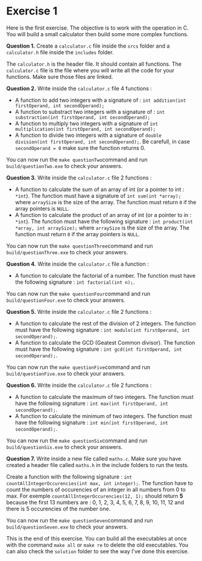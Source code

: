 # Exercise 1

Here is the first exercise. The objective is to work with the operation in C. You will build a small calculator then build some more complex functions.

**Question 1.** Create a `calculator.c` file inside the `srcs` folder and a `calculator.h` file inside the `includes` folder.

The `calculator.h` is the header file. It should contain all functions. The `calculator.c` file is the file where you will write all the code for your functions. Make sure those files are linked.

**Question 2.** Write inside the `calculator.c` file 4 functions :

- A function to add two integers with a signature of : `int addition(int firstOperand, int secondOperand);`
- A function to substract two integers with a signature of : `int substraction(int firstOperand, int secondOperand);`
- A function to multiply two integers with a signature of  `int multiplication(int firstOperand, int secondOperand);`
- A function to divide two integers with a signature of `double division(int firstOperand, int secondOperand);`. Be carefull, in case `secondOperand = 0` make sure the function returns 0.

You can now run the `make questionTwo`command and run `build/questionTwo.exe` to check your answers.

**Question 3.** Write inside the `calculator.c` file 2 functions :

- A function to calculate the sum of an array of int (or a pointer to int : `*int`). The function must have a signature of `int sum(int *array);` where `arraySize` is the size of the array. The function must return `0` if the array pointers is `NULL`.
- A function to calculate the product of an array of int (or a pointer to in : `*int`). The function must have the following signature : `int product(int *array, int arraySize);` where `arraySize` is the size of the array. The function must return `0` if the array pointers is `NULL`.

You can now run the `make questionThree`command and run `build/questionThree.exe` to check your answers.

**Question 4.** Write inside the `calculator.c` file a function :

- A function to calculate the factorial of a number. The function must have the following signature : `int factorial(int n);`.

You can now run the `make questionFour`command and run `build/questionFour.exe` to check your answers.

**Question 5.** Write inside the `calculator.c` file 2 functions :

- A function to calculate the rest of the division of 2 integers. The function must have the following signature : `int modulo(int firstOperand, int secondOperand);`.
- A function to calculate the GCD (Geatest Common divisor). The function must have the following signature : `int gcd(int firstOperand, int secondOperand);`.

You can now run the `make questionFive`command and run `build/questionFive.exe` to check your answers.

**Question 6.** Write inside the `calculator.c` file 2 functions :

- A function to calculate the maximum of two integers. The function must have the following signature : `int max(int firstOperand, int secondOperand);`.
- A function to calculate the minimum of two integers. The function must have the following signature : `int min(int firstOperand, int secondOperand);`.

You can now run the `make questionSix`command and run `build/questionSix.exe` to check your answers.

**Question 7.** Write inside a new file called `maths.c`. Make sure you have created a header file called `maths.h` in the include folders to run the tests.

Create a function with the following signature : `int countAllIntegerOccurencies(int max, int integer);`. The function have to count the numbers of occurencies of an integer in all numbers from 0 to max. For exemple `countAllIntegerOccurencies(12, 1);` should return **5** because the first 13 numbers are : 0, 1, 2, 3, 4, 5, 6, 7, 8, 9, 10, 11, 12 and there is 5 occurencies of the number one.

You can now run the `make questionSeven`command and run `build/questionSeven.exe` to check your answers.

This is the end of this exercise. You can build all the executables at once with the command `make all` or `make re` to delete the old executables. You can also check the `solution` folder to see the way I've done this exercise.
